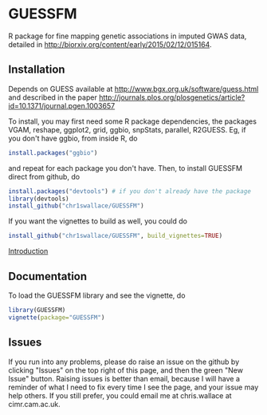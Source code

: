 # GUESSFM

R package for fine mapping genetic associations in imputed GWAS data, detailed in http://biorxiv.org/content/early/2015/02/12/015164.

## Installation


Depends on GUESS available at http://www.bgx.org.uk/software/guess.html and described in the paper http://journals.plos.org/plosgenetics/article?id=10.1371/journal.pgen.1003657

To install, you may first need some R package dependencies, the packages VGAM, reshape, ggplot2, grid, ggbio, snpStats, parallel, R2GUESS.  Eg, if you don't have ggbio, from inside R, do

```R
install.packages("ggbio") 
```

and repeat for each package you don't have.  Then, to install GUESSFM direct from github, do

```R
install.packages("devtools") # if you don't already have the package
library(devtools)
install_github("chr1swallace/GUESSFM")
```

If you want the vignettes to build as well, you could do 
```R
install_github("chr1swallace/GUESSFM", build_vignettes=TRUE)
```

[Introduction](http://rawgit.com/chr1swallace/GUESSFM/master/inst/doc/introduction.html)

## Documentation

To load the GUESSFM library and see the vignette, do

```R
library(GUESSFM)
vignette(package="GUESSFM")
```

## Issues

If you run into any problems, please do raise an issue on the github
by clicking "Issues" on the top right of this page, and then the green
"New Issue" button.  Raising issues is better than email, because I
will have a reminder of what I need to fix every time I see the page,
and your issue may help others.  If you still prefer, you could email
me at chris.wallace at cimr.cam.ac.uk.


